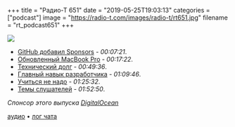 +++
title = "Радио-Т 651"
date = "2019-05-25T19:03:13"
categories = ["podcast"]
image = "https://radio-t.com/images/radio-t/rt651.jpg"
filename = "rt_podcast651"
+++

![](https://radio-t.com/images/radio-t/rt651.jpg)

- [GitHub добавил Sponsors](https://www.wired.com/story/github-sponsors-lets-users-back-open-source-projects/) - *00:07:21*.
- [Обновленный MacBook Pro](https://www.apple.com/newsroom/2019/05/apple-introduces-first-8-core-macbook-pro-the-fastest-mac-notebook-ever/) - *00:17:22*.
- [Технический долг](https://habr.com/ru/post/453280/) - *00:49:36*.
- [Главный навык разработчика](https://habr.com/ru/company/skillbox/blog/453178/) - *01:09:46*.
- [Учиться не надо](https://www.macrumors.com/2019/05/10/apple-ceo-tim-cook-says-no-degree-needed-to-code/) - *01:25:32*.
- [Темы слушателей](https://radio-t.com/p/2019/05/21/prep-651/) - *01:52:50*.

*Спонсор этого выпуска [DigitalOcean](https://do.co/radiot)*


[аудио](https://cdn.radio-t.com/rt_podcast651.mp3) • [лог чата](https://chat.radio-t.com/logs/radio-t-651.html)
<audio src="https://cdn.radio-t.com/rt_podcast651.mp3" preload="none"></audio>
